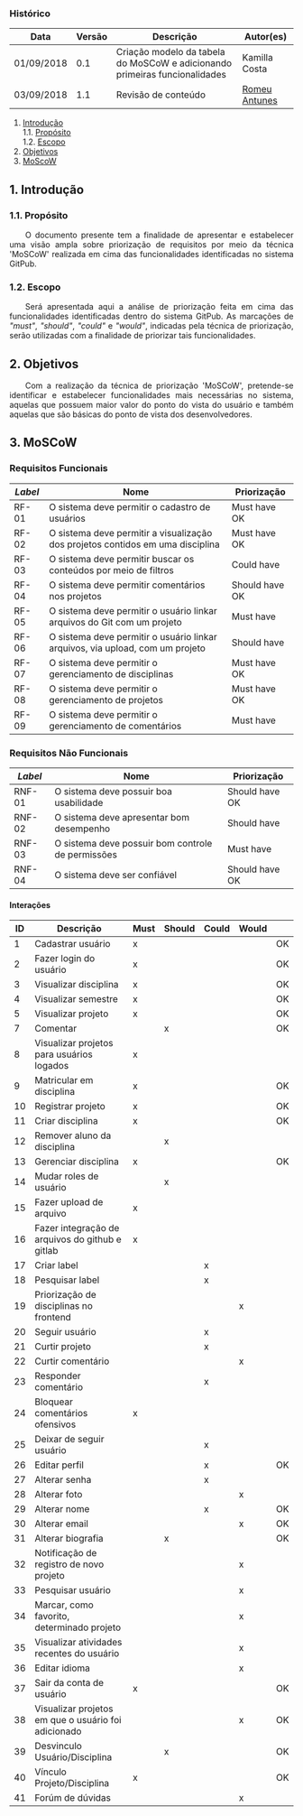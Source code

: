 ### Histórico
|Data|Versão|Descrição|Autor(es)|
|--|--|--|--|
| 01/09/2018 | 0.1 | Criação modelo da tabela do MoSCoW e adicionando primeiras funcionalidades | Kamilla Costa |
| 03/09/2018 | 1.1 | Revisão de conteúdo  | [Romeu Antunes](https://github.com/RomeuCarvalhoAntunes) |


1. [Introdução](#1-introdução)  
1.1. [Propósito](#11-propósito)  
1.2. [Escopo](#12-escopo)  
2. [Objetivos](#2-objetivos)  
3. [MoScoW](#4-moscow)  

## 1. Introdução
### 1.1. Propósito
<p align="justify">&emsp;&emsp;O documento presente tem a finalidade de apresentar e estabelecer uma visão ampla sobre priorização de requisitos por meio da técnica 'MoSCoW' realizada em cima das funcionalidades identificadas no sistema GitPub.</p>

### 1.2. Escopo
<p align="justify">&emsp;&emsp;Será apresentada aqui a análise de priorização feita em cima das funcionalidades identificadas dentro do sistema GitPub. As marcações de <i>"must"</i>, <i>"should"</i>, <i>"could"</i> e <i>"would"</i>, indicadas pela técnica de priorização, serão utilizadas com a finalidade de  priorizar tais funcionalidades.</p>

## 2. Objetivos
<p align="justify">&emsp;&emsp;Com a realização da técnica de priorização 'MoSCoW', pretende-se identificar e estabelecer funcionalidades mais necessárias no sistema, aquelas que possuem maior valor do ponto do vista do usuário e também aquelas que são básicas do ponto de vista dos desenvolvedores.</p>

## 3. MoSCoW

### Requisitos Funcionais
| *Label* | Nome | Priorização |
| ------- | ---- | ----------- |
| RF-01 | O sistema deve permitir o cadastro de usuários | Must have OK|
| RF-02 | O sistema deve permitir a visualização dos projetos contidos em uma disciplina | Must have OK|
| RF-03 | O sistema deve permitir buscar os conteúdos por meio de filtros | Could have |
| RF-04 | O sistema deve permitir comentários nos projetos | Should have OK|
| RF-05 | O sistema deve permitir o usuário linkar arquivos do Git com um projeto | Must have |
| RF-06 | O sistema deve permitir o usuário linkar arquivos, via upload, com um projeto | Should have |
| RF-07 | O sistema deve permitir o gerenciamento de disciplinas | Must have OK|
| RF-08 | O sistema deve permitir o gerenciamento de projetos | Must have OK|
| RF-09 | O sistema deve permitir o gerenciamento de comentários | Must have |

### Requisitos Não Funcionais
| *Label* | Nome | Priorização |
| ------- | ---- | ----------- |
| RNF-01 | O sistema deve possuir boa usabilidade | Should have OK|
| RNF-02 | O sistema deve apresentar bom desempenho | Should have |
| RNF-03 | O sistema deve possuir bom controle de permissões | Must have |
| RNF-04 | O sistema deve ser confiável | Should have OK|

#### Interações
|ID|Descrição|Must|Should|Could|Would||
|--|--|--|--|--|--|--|
|1|Cadastrar usuário|x|||| OK
|2|Fazer login do usuário|x||||OK
|3|Visualizar disciplina|x||||OK
|4|Visualizar semestre|x||||OK
|5|Visualizar projeto|x||||OK
|7|Comentar||x|||OK
|8|Visualizar projetos para usuários logados|x||||
|9|Matricular em disciplina|x||||OK
|10|Registrar projeto|x||||OK
|11|Criar disciplina|x||||OK
|12|Remover aluno da disciplina||x|||
|13|Gerenciar disciplina|x||||OK
|14|Mudar roles de usuário||x|||
|15|Fazer upload de arquivo|x||||
|16|Fazer integração de arquivos do github e gitlab|x||||
|17|Criar label|||x||
|18|Pesquisar label|||x||
|19|Priorização de disciplinas no frontend||||x|
|20|Seguir usuário|||x||
|21|Curtir projeto|||x||
|22|Curtir comentário||||x|
|23|Responder comentário|||x||
|24|Bloquear comentários ofensivos|x||||
|25|Deixar de seguir usuário|||x||
|26|Editar perfil|||x||OK
|27|Alterar senha|||x||
|28|Alterar foto||||x|
|29|Alterar nome|||x||OK
|30|Alterar email||||x|OK
|31|Alterar biografia||x|||OK
|32|Notificação de registro de novo projeto||||x|
|33|Pesquisar usuário||||x|
|34|Marcar, como favorito, determinado projeto||||x|
|35|Visualizar atividades recentes do usuário||||x|
|36|Editar idioma||||x|
|37|Sair da conta de usuário|x||||OK
|38|Visualizar projetos em que o usuário foi adicionado||||x|OK
|39|Desvinculo Usuário/Disciplina||x|||OK
|40|Vínculo Projeto/Disciplina|x||||OK
|41|Forúm de dúvidas||||x|
